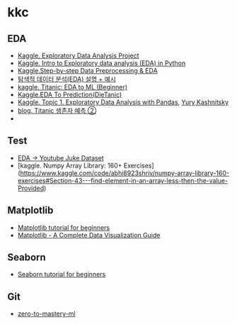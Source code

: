 # kkc

## EDA
-  [Kaggle. Exploratory Data Analysis Project](https://www.kaggle.com/code/lalina/exploratory-data-analysis-project)
-  [Kaggle. Intro to Exploratory data analysis (EDA) in Python](https://www.kaggle.com/code/imoore/intro-to-exploratory-data-analysis-eda-in-python)
-  [Kaggle.Step-by-step Data Preprocessing & EDA](https://www.kaggle.com/code/agrawaladitya/step-by-step-data-preprocessing-eda)  
-  [탐색적 데이터 분석(EDA) 설명 + 예시](https://www.kaggle.com/code/subinium/kakr-eda/notebook)
-  [kaggle. Titanic: EDA to ML (Beginner)](https://www.kaggle.com/code/dejavu23/titanic-eda-to-ml-beginner)
-  [Kaggle.EDA To Prediction(DieTanic)](https://www.kaggle.com/code/ash316/eda-to-prediction-dietanic)
-  [Kaggle. Topic 1. Exploratory Data Analysis with Pandas](https://www.kaggle.com/code/kashnitsky/topic-1-exploratory-data-analysis-with-pandas), [Yury Kashnitsky](https://www.kaggle.com/kashnitsky/code)
-  [blog. Titanic 생존자 예측 ②](https://seo00.tistory.com/61)
-  


## Test
- [EDA -> Youtube Juke Dataset](https://www.youtube.com/watch?v=wUSDVGivd-8&t=17909s)
- [kaggle. Numpy Array Library: 160+ Exercises] (https://www.kaggle.com/code/abhi8923shriv/numpy-array-library-160-exercises#Section-43---find-element-in-an-array-less-then-the-value-Provided)  



## Matplotlib
-  [Matplotlib tutorial for beginners](https://www.kaggle.com/code/prashant111/matplotlib-tutorial-for-beginners)
-  [Matplotlib - A Complete Data Visualization Guide](https://www.kaggle.com/code/berkayalan/matplotlib-a-complete-data-visualization-guide)

## Seaborn
-  [Seaborn tutorial for beginners](https://www.kaggle.com/code/prashant111/seaborn-tutorial-for-beginners)


## Git
- [zero-to-mastery-ml](https://github.com/mrdbourke/zero-to-mastery-ml/tree/master)


